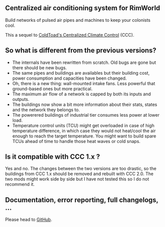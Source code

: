 ## Centralized air conditioning system for RimWorld

Build networks of pulsed air pipes and machines to keep your colonists cool.

This a sequel to [ColdToad's Centralized Climate Control](https://steamcommunity.com/sharedfiles/filedetails/?id=973091113) (CCC).

## So what is different from the previous versions?

* The internals have been rewritten from scratch. Old bugs are gone but there should be new bugs.
* The same pipes and buildings are availables but their building cost, power consumption and capacities
have been changed.
* Oh, there is a new thing: wall-mounted intake fans. Less powerful that ground-based ones but more practical.
* The maximum air flow of a network is capped by both its inputs and outputs.
* The buildings now show a bit more information about their stats, states and the network they belongs to.
* The powerered buildings of industrial tier consumes less power at lower load.
* Temperature control units (TCU) might get overloaded in case of high temperature difference, in which case they would not heat/cool the air enough to reach the target temperature. You might want to build spare TCUs ahead of time to handle those heat waves or cold snaps.

## Is it compatible with CCC 1.x ?

Yes and no. The changes between the two versions are too drastic, so the buildings from CCC 1.x should be removed
and rebuilt with CCC 2.0. The two mods might work side by side but I have not tested this so I do not recommend it.

## Documentation, error reporting, full changelogs, ...

Please head to [GitHub](https://github.com/Adirelle/CentralizedClimateControl).
